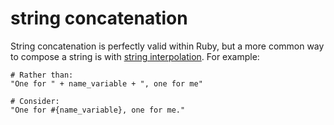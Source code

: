 # string concatenation

String concatenation is perfectly valid within Ruby, but a more common way to compose a string is with [string interpolation][interpolation]. For example:

```crystal
# Rather than:
"One for " + name_variable + ", one for me"

# Consider:
"One for #{name_variable}, one for me."
```

[interpolation]: https://crystal-lang.org/reference/latest/syntax_and_semantics/literals/string.html#interpolation
